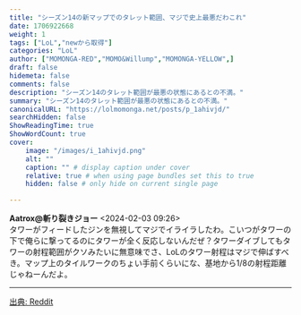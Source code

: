 ```yaml
---
title: "シーズン14の新マップでのタレット範囲、マジで史上最悪だわこれ"
date: 1706922668
weight: 1
tags: ["LoL","newから取得"]
categories: "LoL"
author: ["MOMONGA-RED","MOMO&Willump","MOMONGA-YELLOW",]
draft: false
hidemeta: false 
comments: false
description: "シーズン14のタレット範囲が最悪の状態にあるとの不満。"
summary: "シーズン14のタレット範囲が最悪の状態にあるとの不満。"
canonicalURL: "https://lolmomonga.net/posts/p_1ahivjd/"
searchHidden: false
ShowReadingTime: true
ShowWordCount: true
cover:
    image: "/images/i_1ahivjd.png"
    alt: ""
    caption: "" # display caption under cover
    relative: true # when using page bundles set this to true
    hidden: false # only hide on current single page

---
```

**Aatrox@斬り裂きジョー** <2024-02-03 09:26>  
タワーがフィードしたジンを無視してマジでイライラしたわ。こいつがタワーの下で俺らに撃ってるのにタワーが全く反応しないんだぜ？タワーダイブしてもタワーの射程範囲がクソみたいに無意味でさ、LoLのタワー射程はマジで伸ばすべき。マップ上のタイルワークのちょい手前くらいにな、基地から1/8の射程距離じゃねーんだよ。  

---




[出典: Reddit](https://www.reddit.com//r/leagueoflegends/comments/1ahivjd/turret_range_in_season_14_with_the_new_map_is_in/)
